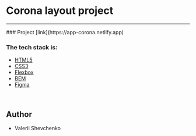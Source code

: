 <h1>Corona layout project</h1>
<hr>
### Project [link](https://app-corona.netlify.app)
<h3>The tech stack is:</h3>
<ul>
<li><a href="https://en.wikipedia.org/wiki/HTML5">HTML5</a></li>
<li><a href="https://en.wikipedia.org/wiki/CSS" >CSS3</a></li>
<li><a href="https://en.wikipedia.org/wiki/CSS_Flexible_Box_Layout" >Flexbox</a></li>
<li><a href="https://en.bem.info/methodology/">BEM</a></li>
<li><a href="https://en.wikipedia.org/wiki/Figma_(software)">Figma</a></li>
</ul>

<br>
<h2>Author</h2>
<ul>
<li>Valerii Shevchenko</li>
</ul>
